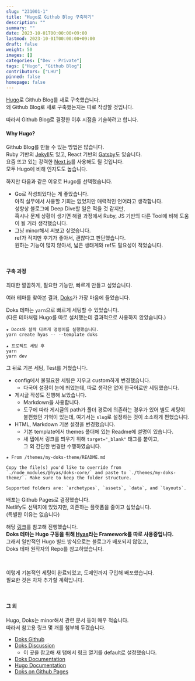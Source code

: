 ```yaml
---
slug: "231001-1"
title: "Hugo로 Github Blog 구축하기"
description: ""
summary: ""
date: 2023-10-01T00:00:00+09:00
lastmod: 2023-10-01T00:00:00+09:00
draft: false
weight: 50
images: []
categories: ["Dev - Private"]
tags: ["Hugo", "Github Blog"]
contributors: ["LHU"]
pinned: false
homepage: false
---
```


[Hugo][ref0]로 Github Blog를 새로 구축했습니다.   
왜 Github Blog로 새로 구축했는지는 따로 작성할 것입니다.    

따라서 Github Blog로 결정한 이후 시점을 기술하려고 합니다.

#### Why Hugo?
Github Blog를 만들 수 있는 방법은 많습니다.    
Ruby 기반의 [Jekyll][ref1]도 있고, React 기반의 [Gatsby][ref2]도 있습니다.    
요즘 뜨고 있는 강력한 [Next.js][ref3]를 사용해도 될 것입니다.    
모두 Hugo에 비해 인지도도 높습니다.

하지만 다음과 같은 이유로 Hugo를 선택했습니다.

- Go로 작성되었다는 게 좋았습니다.   
아직 실무에서 사용할 기회는 없었지만 매력적인 언어라고 생각합니다.   
성향상 블로그에 Deep Dive할 일은 적을 것 같지만,   
혹시나 문제 상황이 생기면 해결 과정에서 Ruby, JS 기반의 다른 Tool에 비해 도움이 될 거라 생각했습니다.
- 그냥 minor해서 써보고 싶었습니다.   
ref가 적지만 후기가 좋아서, 괜찮다고 판단했습니다.   
원하는 기능이 많지 않아서, 넓은 생태계와 ref도 필요성이 적었습니다.

<br>

#### 구축 과정
최대한 깔끔하게, 필요한 기능만, 빠르게 만들고 싶었습니다.

여러 테마를 찾아본 결과, [Doks][ref4]가 가장 마음에 들었습니다.

Doks 테마는 `yarn`으로 빠르게 세팅할 수 있었습니다.   
(다른 테마처럼 Hugo를 따로 설치했는데 결과적으로 사용하지 않았습니다.)

```
★ Docs와 살짝 다르게 명령어를 실행했습니다.
yarn create hyas -- --template doks

★ 프로젝트 세팅 후
yarn
yarn dev
```

그 뒤로 기본 세팅, Test를 거쳤습니다.
- config에서 불필요한 세팅은 지우고 custom하게 변경했습니다.   
  - 다국어 설정이 눈에 띄었는데, 따로 생각은 없어 한국어로만 세팅했습니다.
- 게시글 작성도 진행해 보았습니다. 
  - Markdown을 사용합니다.   
  - 도구에 따라 게시글의 path가 폴더 경로에 의존하는 경우가 있어 별도 세팅이 불편했던 기억이 있는데, 여기서는 `slug`로 설정하는 것이 소소하게 편했습니다.
- HTML, Markdown 기본 설정을 변경했습니다.   
  - 기본 template에서 themes 폴더에 있는 Readme에 설명이 있습니다.   
  - 새 탭에서 링크를 띄우기 위해 `target="_blank"` 태그를 붙이고,   
  그 외 간단한 변경만 수행하였습니다.

```
★ From /themes/my-doks-theme/README.md

Copy the file(s) you'd like to override from `./node_modules/@hyas/doks-core/` and paste to `./themes/my-doks-theme/`. Make sure to keep the folder structure.

Supported folders are: `archetypes`, `assets`, `data`, and `layouts`.
```

배포는 Github Pages로 결정했습니다.   
Netlify도 선택지에 있었지만, 의존하는 플랫폼을 줄이고 싶었습니다.   
(특별한 이유는 없습니다)

해당 [링크][ref5]를 참고해 진행했습니다.   
**Doks 테마는 Hugo 구동을 위해 [Hyas][ref6]라는 Framework를 따로 사용중입니다.**   
그래서 일반적인 Hugo 빌드 방식으로는 블로그가 배포되지 않았고,   
Doks 테마 원작자의 Repo를 참고하였습니다.

<br>

이렇게 기본적인 세팅이 완료되었고, 도메인까지 구입해 배포했습니다.   
필요한 것은 차차 추가할 계획입니다.

<br>

#### 그 외
Hugo, Doks는 minor해서 관련 문서 등이 매우 적습니다.   
따라서 참고용 링크 몇 개를 첨부해 두겠습니다.

- [Doks Github][etc0]
- [Doks Discussion][etc1]    
  - 이 곳을 참고해 새 탭에서 링크 열기를 default로 설정했습니다.
- [Doks Documentation][etc2]
- [Hugo Documentation][etc3]
- [Doks on Github Pages][etc4]

[ref0]: https://gohugo.io/
[ref1]: https://jekyllrb.com/
[ref2]: https://www.gatsbyjs.com/
[ref3]: https://nextjs.org/
[ref4]: https://themes.gohugo.io/themes/doks/
[ref5]: https://github.com/h-enk/doks-gh-pages
[ref6]: https://gethyas.com/

[etc0]: https://github.com/gethyas/doks
[etc1]: https://github.com/gethyas/doks/discussions
[etc2]: https://getdoks.org/docs/start-here/getting-started/
[etc3]: https://gohugo.io/documentation/
[etc4]: https://github.com/h-enk/doks-gh-pages